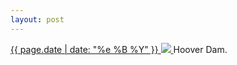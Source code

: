 ```yaml
---
layout: post
---
```


<p>
  <a href="/263">
    <time>{{ page.date | date: "%e %B %Y" }}</time>
    <img src="{{ site.assets_url }}/263.jpg">
  </a>
  Hoover Dam.
</p>

